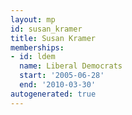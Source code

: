 ```yaml
---
layout: mp
id: susan_kramer
title: Susan Kramer
memberships:
- id: ldem
  name: Liberal Democrats
  start: '2005-06-28'
  end: '2010-03-30'
autogenerated: true
---
```

